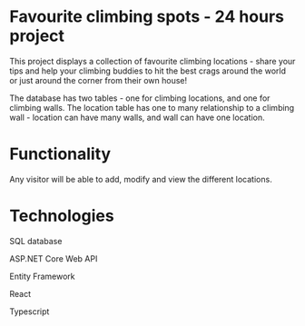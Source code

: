 # Favourite climbing spots - 24 hours project
This project displays a collection of favourite climbing locations - share your tips and help your climbing buddies to hit the best crags around the world or just around the corner from their own house!

The database has two tables - one for climbing locations, and one for climbing walls. The location table has one to many relationship to a climbing wall - location can have many walls, and wall can have one location.

# Functionality
Any visitor will be able to add, modify and view the different locations.

# Technologies
SQL database

ASP.NET Core Web API

Entity Framework

React

Typescript